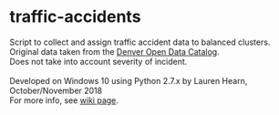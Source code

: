 # traffic-accidents
Script to collect and assign traffic accident data to balanced clusters.<br> 
Original data taken from the [Denver Open Data Catalog](https://www.denvergov.org/opendata/).<br>
Does not take into account severity of incident.
<br><br>
Developed on Windows 10 using Python 2.7.x
by Lauren Hearn, October/November 2018<br>
For more info, see [wiki page](http://math.ucdenver.edu/~sborgwardt/wiki/index.php/Mapping_Accident_Prone_Intersections).
